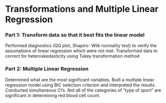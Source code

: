 # Transformations and Multiple Linear Regression

### Part 1: Transform data so that it best fits the linear model 
Performed diagnostics (QQ plot, Shapiro- Wilk normality test) to verify the assumptions of linear regression which were not met. Transformed data to correct for heteroskedasticity using Tukey transformation method

### Part 2:  Multiple Linear Regression

Determined what are the most significant variables. Built a multiple linear regression model using BIC selection criterion and interpreted the results. Conducted simultaneous CI’s. Not all of the categories of “type of sport” are significant in determining red blood cell count.
